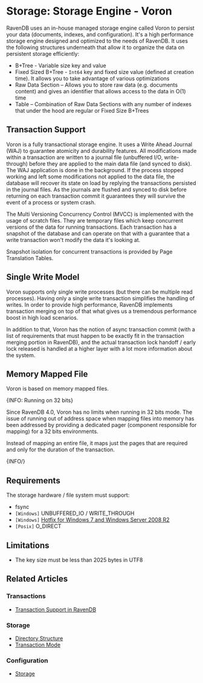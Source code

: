 ﻿# Storage: Storage Engine - Voron

RavenDB uses an in-house managed storage engine called Voron to persist your data (documents, indexes, and configuration). It's a high performance storage engine designed and optimized to the needs of RavenDB. It uses the following structures underneath that allow it to organize the data on persistent storage efficiently:

- B+Tree - Variable size key and value
- Fixed Sized B+Tree - `Int64` key and fixed size value (defined at creation time). It allows you to take advantage of various optimizations
- Raw Data Section – Allows you to store raw data (e.g. documents content) and gives an identifier that allows access to the data in O(1) time
- Table – Combination of Raw Data Sections with any number of indexes that under the hood are regular or Fixed Size B+Trees

## Transaction Support

Voron is a fully transactional storage engine. It uses a Write Ahead Journal (WAJ) to guarantee atomicity and durability features. All modifications made within a transaction
are written to a journal file (unbuffered I/O, write-through) before they are applied to the main data file (and synced to disk). The WAJ application is done in
the background. If the process stopped working and left some modifications not applied to the data file, the database will recover its state on load by replying
the transactions persisted in the journal files. As the journals are flushed and synced to disk before returning on each transaction commit it guarantees they
will survive the event of a process or system crash.

The Multi Versioning Concurrency Control (MVCC) is implemented with the usage of scratch files. They are temporary files which keep concurrent versions of the data for running transactions.
Each transaction has a snapshot of the database and can operate on that with a guarantee that a write transaction won't modify the data it's looking at.

Snapshot isolation for concurrent transactions is provided by Page Translation Tables.

## Single Write Model

Voron supports only single write processes (but there can be multiple read processes). Having only a single write transaction simplifies the handling of writes.
In order to provide high performance, RavenDB implements transaction merging on top of that what gives us a tremendous performance boost in high load scenarios.

In addition to that, Voron has the notion of async transaction commit (with a list of requirements that must happen to be exactly fit in the transaction merging portion in RavenDB),
and the actual transaction lock handoff / early lock released is handled at a higher layer with a lot more information about the system.

## Memory Mapped File

Voron is based on memory mapped files.

{INFO: Running on 32 bits}

Since RavenDB 4.0, Voron has no limits when running in 32 bits mode. The issue of running out of address space when mapping files into memory 
has been addressed by providing a dedicated pager (component responsible for mapping) for a 32 bits environments.

Instead of mapping an entire file, it maps just the pages that are required and only for the duration of the transaction.

{INFO/}

## Requirements

The storage hardware / file system must support:

* fsync
* `[Windows]` UNBUFFERED_IO / WRITE_THROUGH
* `[Windows]` [Hotfix for Windows 7 and Windows Server 2008 R2](http://support.microsoft.com/kb/2731284)
* `[Posix]` O_DIRECT

## Limitations

- The key size must be less than 2025 bytes in UTF8

## Related Articles

### Transactions

- [Transaction Support in RavenDB](../../client-api/faq/transaction-support)

### Storage

- [Directory Structure](../../storage/directory-structure)
- [Transaction Mode](../../server/storage/transaction-mode)

### Configuration

- [Storage](../../server/configuration/storage-configuration)


